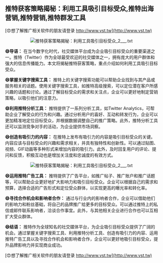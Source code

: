 ## **推特获客策略揭秘：利用工具吸引目标受众,推特出海营销,推特营销,推特群发工具**

[😍想了解推广相关软件的朋友请登录 http://www.vst.tw](http://www.vst.tw)

 <center><img src="https://vst.tw/MP4/tuiguang/png/1.png" alt="推特获客策略揭秘：利用工具吸引目标受众_2___.txt"></center>

**😄导语：**
在当今数字化时代，社交媒体平台成为企业吸引目标受众的重要渠道之一。推特（Twitter）作为全球最受欢迎的社交媒体之一，拥有庞大的用户群体和强大的信息传播能力。本文将揭秘推特获客策略，重点介绍如何利用工具吸引目标受众。

**😄掌握关键字搜索工具：**
推特上的关键字搜索功能可以帮助企业找到与其产品或服务相关的话题。使用关键字搜索工具，如推特高级搜索，可以定位潜在客户所感兴趣的话题和讨论。通过了解目标受众的需求和关注点，企业可以更好地制定营销策略，以吸引他们的注意力。

**😄利用推特分析工具：**
推特提供了一系列分析工具，如Twitter Analytics，可帮助企业了解受众的行为和兴趣。通过分析用户的喜好、互动和转发行为，企业可以更加精准地定位目标受众，并根据数据调整自己的推广策略。此外，推特分析工具还可以监测竞争对手的活动，为企业提供市场洞察。

**😄创造有吸引力的内容：**
在推特上发布有吸引力的内容是吸引目标受众的关键。内容应该与目标受众的兴趣和需求相关，并具有独特性和创新性。可以通过贴图、视频、GIF动画等多种形式来增加内容的吸引力。此外，及时回复用户的评论、提问和反馈，积极互动也是增加关注度和忠诚度的有效方式。

 <center><img src="https://vst.tw/MP4/tuiguang/png/8.png" alt="推特获客策略揭秘：利用工具吸引目标受众_2___.txt"></center>

**😄运用推特广告工具：**
推特提供了广告平台，如推广帖子、推广账户和推广话题等，可以帮助企业更好地扩大影响力和吸引目标受众。企业可以根据自己的需求和预算，选择合适的广告形式和定位受众群体，以实现更高的曝光率和转化率。

**😄寻找合作机会和影响者合作：**
通过与行业内的影响者合作，企业可以借助他们的影响力和粉丝基础，将自己的品牌推广给更多的目标受众。可以通过推特上的私信或邮件联系影响者，洽谈合作事宜。此外，与其他相关企业进行合作也可以互相扩大受众群体。

**😄结语：**
推特作为全球知名的社交媒体平台，为企业吸引目标受众提供了广阔的机会。通过掌握关键字搜索工具、利用推特分析工具、创造有吸引力的内容、运用推特广告工具以及寻找合作机会和影响者合作，企业可以更好地吸引目标受众，提升品牌影响力并实现商业成功。

[😍想了解推广相关软件的朋友请登录 http://www.vst.tw](http://www.vst.tw)



